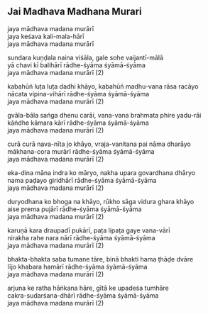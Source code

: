 ## Jai Madhava Madhana Murari


jaya mādhava madana murārī  
jaya keśava kali-mala-hārī  
jaya mādhava madana murārī

sundara kuṇḍala naina viśāla, gale sohe vaijantī-mālā  
yā chavi kī balihārī rādhe-śyāma śyāmā-śyāma  
jaya mādhava madana murārī (2)

kabahūń luṭa luṭa dadhi khāyo, kabahūń madhu-vana rāsa racāyo  
nācata vipina-vihārī rādhe-śyāma śyāmā-śyāma  
jaya mādhava madana murārī (2)

gvāla-bāla sańga dhenu carāi, vana-vana brahmata phire yadu-rāi  
kāńdhe kāmara kārī rādhe-śyāma śyāmā-śyāma  
jaya mādhava madana murārī (2)

curā curā nava-nīta jo khāyo, vraja-vanitana pai nāma dharāyo  
mākhana-cora murārī rādhe-śyāma śyāmā-śyāma  
jaya mādhava madana murārī (2)

eka-dina māna indra ko māryo, nakha upara govardhana dhāryo  
nama paḍayo giridhārī rādhe-śyāma śyāmā-śyāma  
jaya mādhava madana murārī (2)

duryodhana ko bhoga na khāyo, rūkho sāga vidura ghara khāyo  
aise prema pujārī rādhe-śyāma śyāmā-śyāma  
jaya mādhava madana murārī (2)

karuṇā kara draupadī pukārī, paṭa lipaṭa gaye vana-vārī  
nirakha rahe nara nārī rādhe-śyāma śyāmā-śyāma  
jaya mādhava madana murārī (2)

bhakta-bhakta saba tumane tāre, binā bhakti hama ṭhāḍe dvāre  
lījo khabara hamārī rādhe-śyāma śyāmā-śyāma  
jaya mādhava madana murārī (2)

arjuna ke ratha hāńkana hāre, gītā ke upadeśa tumhāre  
cakra-sudarśana-dhārī rādhe-śyāma śyāmā-śyāma  
jaya mādhava madana murārī (2)

